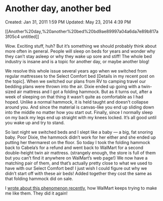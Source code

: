 # Another day, another bed

Created: Jan 31, 2011 1:59 PM
Updated: May 23, 2014 4:39 PM

[[Another%20day,%20another%20bed%20bd9ae89997a04a6da7e89b817a3f05c4 untitled]]

Wow. Exciting stuff, huh? But it’s something we should probably think about more often in general. People will sleep on beds for years and wonder why they can’t stay asleep or why they wake up sore and stiff! The whole bed industry is insane and is a topic for another day, or maybe another blog!

We resolve this whole issue several years ago when we switched from regular mattresses to the Select Comfort bed [Details in my recent post on the topic]. When we switched our plans from RV to camping travel our bedding plans were thrown into the air. Dixie ended up going with a twin-sized air mattress and I got a folding hammock. But as it turns out, after a week of sleeping on that thing it wasn’t quite as comfortable as I had hoped. Unlike a normal hammock, it is held taught and doesn’t collapse around you. And since the material is canvas-like you end up sliding down into the middle no matter how you start out. Finally, since I normally sleep on my back my legs end up straight with my knees locked. It’s all good until you wake up and try to stand.

So last night we switched beds and I slept like a baby — a big, fat snoring baby. Poor Dixie, the hammock didn’t work for her either and she ended up putting her thermarest on the floor. So today I took the folding hammock back to Cabela’s for a refund and went back to WalMart for a second double-height twin air mattress. (strangely enough, the store is full of them but you can’t find it anywhere on WalMart’s web page!) We now have a matching pair of them, and that’s actually pretty close to what we used to have with our Select Comfort bed! I just wish I could figure out why we didn’t start off with these air beds! Added together they cost the same as that folding hammock did on sale.

I [wrote about this phenomenon recently](http://www.www.vagabondians.dev/114/compromise-lovehate-relationship-walmart), how WalMart keeps trying to make me like them. They did it again!